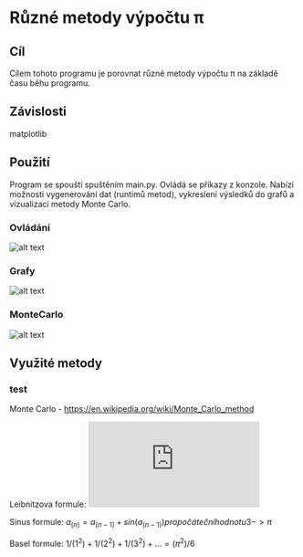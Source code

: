 # Různé metody výpočtu π
## Cíl
Cílem tohoto programu je porovnat různé metody výpočtu π na základě času běhu programu.

## Závislosti
matplotlib

##  Použití
Program se spouští spuštěním main.py. Ovládá se příkazy z konzole. Nabízí možnosti vygenerování dat (runtimů
metod), vykreslení výsledků do grafů a vizualizaci metody Monte Carlo.

### Ovládání
![alt text](https://github.com/bhonza/zpctk/blob/master/pictures/picture1.png)
### Grafy
![alt text](https://github.com/bhonza/zpctk/blob/master/pictures/picture2.png)
### MonteCarlo
![alt text](https://github.com/bhonza/zpctk/blob/master/pictures/picture3.png)


## Využité metody
### test
Monte Carlo - https://en.wikipedia.org/wiki/Monte_Carlo_method

Leibnitzova formule:
![](http://latex.codecogs.com/gif.latex?4%20-%20%5Cfrac%7B4%7D%7B3%7D%20&plus;%20%5Cfrac%7B4%7D%7B5%7D%20-%20%5Cfrac%7B4%7D%7B7%7D%20&plus;%20%5Cfrac%7B4%7D%7B9%7D%20-%20...%20%3D%20%5Cpi)

Sinus formule: $a_(n) = a_(n-1) + sin(a_(n-1)) pro počáteční hodnotu 3 -> π$

Basel formule: $1/(1^2) + 1/(2^2) + 1/(3^2) + ... = (π^2)/6$
